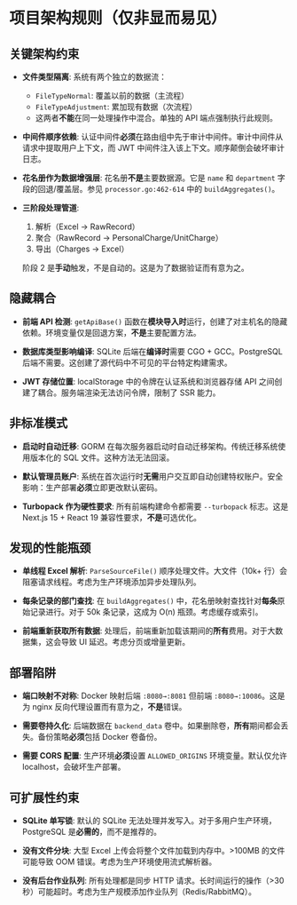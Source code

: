 # 项目架构规则（仅非显而易见）

## 关键架构约束

- **文件类型隔离**: 系统有两个独立的数据流：
  - `FileTypeNormal`: 覆盖以前的数据（主流程）
  - `FileTypeAdjustment`: 累加现有数据（次流程）
  - 这两者**不能**在同一处理操作中混合。单独的 API 端点强制执行此规则。

- **中间件顺序依赖**: 认证中间件**必须**在路由组中先于审计中间件。审计中间件从请求中提取用户上下文，而 JWT 中间件注入该上下文。顺序颠倒会破坏审计日志。

- **花名册作为数据增强层**: 花名册**不是**主要数据源。它是 `name` 和 `department` 字段的回退/覆盖层。参见 `processor.go:462-614` 中的 `buildAggregates()`。

- **三阶段处理管道**: 
  1. 解析（Excel → RawRecord）
  2. 聚合（RawRecord → PersonalCharge/UnitCharge）
  3. 导出（Charges → Excel）
  
  阶段 2 是**手动**触发，不是自动的。这是为了数据验证而有意为之。

## 隐藏耦合

- **前端 API 检测**: `getApiBase()` 函数在**模块导入时**运行，创建了对主机名的隐藏依赖。环境变量仅是回退方案，**不是**主要配置方法。

- **数据库类型影响编译**: SQLite 后端在**编译时**需要 CGO + GCC。PostgreSQL 后端不需要。这创建了源代码中不可见的平台特定构建需求。

- **JWT 存储位置**: localStorage 中的令牌在认证系统和浏览器存储 API 之间创建了耦合。服务端渲染无法访问令牌，限制了 SSR 能力。

## 非标准模式

- **启动时自动迁移**: GORM 在每次服务器启动时自动迁移架构。传统迁移系统使用版本化的 SQL 文件。这种方法无法回滚。

- **默认管理员账户**: 系统在首次运行时**无需**用户交互即自动创建特权账户。安全影响：生产部署**必须**立即更改默认密码。

- **Turbopack 作为硬性要求**: 所有前端构建命令都需要 `--turbopack` 标志。这是 Next.js 15 + React 19 兼容性要求，**不是**可选优化。

## 发现的性能瓶颈

- **单线程 Excel 解析**: `ParseSourceFile()` 顺序处理文件。大文件（10k+ 行）会阻塞请求线程。考虑为生产环境添加异步处理队列。

- **每条记录的部门查找**: 在 `buildAggregates()` 中，花名册映射查找针对**每条**原始记录进行。对于 50k 条记录，这成为 O(n) 瓶颈。考虑缓存或索引。

- **前端重新获取所有数据**: 处理后，前端重新加载该期间的**所有**费用。对于大数据集，这会导致 UI 延迟。考虑分页或增量更新。

## 部署陷阱

- **端口映射不对称**: Docker 映射后端 `:8080→:8081` 但前端 `:8080→:10086`。这是为 nginx 反向代理设置而有意为之，**不是**错误。

- **需要卷持久化**: 后端数据在 `backend_data` 卷中。如果删除卷，**所有**期间都会丢失。备份策略**必须**包括 Docker 卷备份。

- **需要 CORS 配置**: 生产环境**必须**设置 `ALLOWED_ORIGINS` 环境变量。默认仅允许 localhost，会破坏生产部署。

## 可扩展性约束

- **SQLite 单写锁**: 默认的 SQLite 无法处理并发写入。对于多用户生产环境，PostgreSQL 是**必需的**，而不是推荐的。

- **没有文件分块**: 大型 Excel 上传会将整个文件加载到内存中。>100MB 的文件可能导致 OOM 错误。考虑为生产环境使用流式解析器。

- **没有后台作业队列**: 所有处理都是同步 HTTP 请求。长时间运行的操作（>30秒）可能超时。考虑为生产规模添加作业队列（Redis/RabbitMQ）。